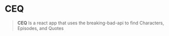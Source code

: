 # CEQ

>**CEQ** Is a react app that uses the breaking-bad-api to find Characters, Episodes, and Quotes
